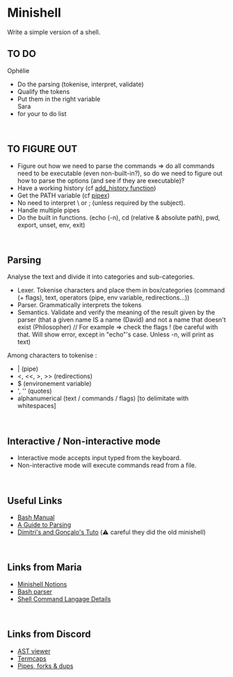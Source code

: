 
# Minishell
Write a simple version of a shell.
<br/>

## TO DO
Ophélie
* Do the parsing (tokenise, interpret, validate)
* Qualify the tokens
* Put them in the right variable <br/>
Sara
* for your to do list

<br/>

## TO FIGURE OUT
* Figure out how we need to parse the commands => do all commands need to be executable (even non-built-in?), so do we need to figure out how to parse the options (and see if they are executable)?
* Have a working history (cf [add_history function](https://linux.die.net/man/3/history))
* Get the PATH variable (cf [pipex](https://github.com/Knulpinette/Cursus42/blob/main/02-pipex/srcs/utils.c))
* No need to interpret \ or ; (unless required by the subject).
* Handle multiple pipes
* Do the built in functions. (echo (-n), cd (relative & absolute path), pwd, export, unset, env, exit)
<br/>

## Parsing
Analyse the text and divide it into categories and sub-categories.
* Lexer. Tokenise characters and place them in box/categories (command (+ flags), text, operators (pipe, env variable, redirections...))
* Parser. Grammatically interprets the tokens
* Semantics. Validate and verify the meaning of the result given by the parser (that a given name IS a name (David) and not a name that doesn't exist (Philosopher) // For example => check the flags ! (be careful with that. Will show error, except in "echo"'s case. Unless -n, will print as text)

Among characters to tokenise : 
* | (pipe)
* <, <<, >, >> (redirections)
* $ (environement variable)
* ', '' (quotes)
* alphanumerical (text / commands / flags) [to delimitate with whitespaces]

<br/>

## Interactive / Non-interactive mode
* Interactive mode accepts input typed from the keyboard.
* Non-interactive mode will execute commands read from a file.
<br/>

## Useful Links

* [Bash Manual](https://www.gnu.org/savannah-checkouts/gnu/bash/manual/bash.html#What-is-Bash_003f)
* [A Guide to Parsing](https://tomassetti.me/guide-parsing-algorithms-terminology/)
* [Dimitri's and Gonçalo's Tuto](https://github.com/DimitriDaSilva/42_minishell/blob/master/README.md#1-extracting-information) (⚠️ careful they did the old minishell)
<br/>

## Links from Maria
* [Minishell Notions](https://www.notion.so/Minishell-Materials-7bbd45a806e04395ab578ca3f805806c)
* [Bash parser](https://vorpaljs.github.io/bash-parser-playground/)
* [Shell Command Langage Details](https://pubs.opengroup.org/onlinepubs/9699919799/utilities/V3_chap02.html#tag_18_01)

<br/>

## Links from Discord
* [AST viewer](https://ast-viewer.datacamp.com/editor?code=echo%20alo%20%3E%20aqui.txt%20bla%20bla%20%3E%3E%20alo.txt%20test%20%7C%20wc%20%7C%20ls%20%3E%20aqui.txt&start=NA&grammar=shell)
* [Termcaps](https://github.com/Olbrien/42Lisboa-lvl_3_minishell/blob/main/extras/termcaps_history_explanation/termcaps.c)
* [Pipes, forks & dups](https://www.rozmichelle.com/pipes-forks-dups/)

